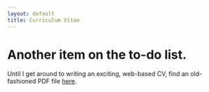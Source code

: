 ```yaml
---
layout: default
title: Curriculum Vitae
---
```


# Another item on the to-do list.

Until I get around to writing an exciting, web-based CV, find an old-fashioned PDF file <a href="assets/files/cv.pdf">here</a>.
